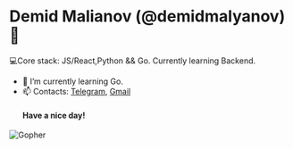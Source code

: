 ### <h1>Demid Malianov (@demidmalyanov)👋</h1>  

<!--
**demidmalyanov/demidmalyanov** is a ✨ _special_ ✨ repository because its `README.md` (this file) appears on your GitHub profile.

Here are some ideas to get you started:

- 🔭 I’m currently working on ...
- 🌱 I’m currently learning ...
- 👯 I’m looking to collaborate on ...
- 🤔 I’m looking for help with ...
- 💬 Ask me about ...
- 📫 How to reach me: ...
- 😄 Pronouns: ...
- ⚡ Fun fact: ...
-->
💻Core stack: JS/React,Python && Go. Currently learning Backend.
- 🌱 I’m currently learning Go.
- 📫 Contacts: <a href="https://t.me/movefast/" target="_blank">Telegram</a>, <a href="mailto:dagdog2506@gmail.com">Gmail</a>
<br/><h4>Have a nice day!</h4>
<img src="https://go.dev/blog/gopher/gopher.png" alt="Gopher" />
